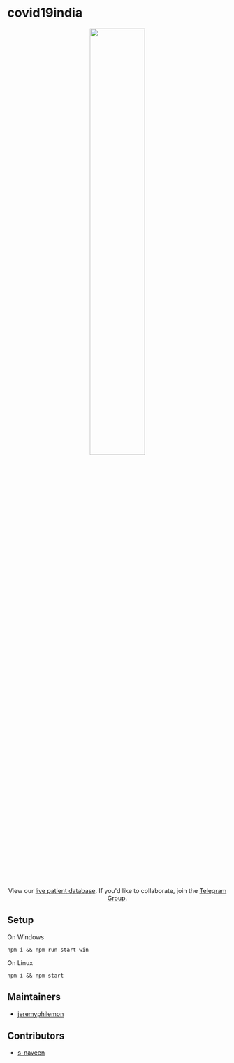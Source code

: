 # covid19india

<p align="center">
<img src="https://lh3.googleusercontent.com/c1R9ua5XDaInXNNYEVKs5NzwQ36gYCXi1VJ5kLRxGcDYmyUSJM3dnkzqaPWP_CniaHQbQSr4yQqxmsoEGvGFrWFnBRAVjI4=s2560" width="50%">
</p>

<p align="center">
  View our <a href="https://docs.google.com/spreadsheets/d/1nzXUdaIWC84QipdVGUKTiCSc5xntBbpMpzLm6Si33zk">live patient database</a>.  If you'd like to collaborate, join the <a href="https://t.me/covid19indiaops">Telegram Group</a>.
 </p>


## Setup
On Windows
```
npm i && npm run start-win
```
On Linux
```
npm i && npm start
```

## Maintainers
- [jeremyphilemon](https://www.github.com/jeremyphilemon)

## Contributors
- [s-naveen](https://github.com/jeremyphilemon/covid19-india/pulls?q=is%3Apr+author%3As-naveen+is%3Aclosed)
